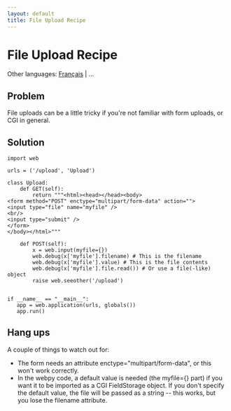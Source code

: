 ```yaml
---
layout: default
title: File Upload Recipe
---
```


# File Upload Recipe

Other languages: [Français](/../cookbook/fileupload.fr) | ...

## Problem

File uploads can be a little tricky if you're not familiar with form uploads, or CGI in general.

## Solution

    import web

    urls = ('/upload', 'Upload')

    class Upload:
        def GET(self):
            return """<html><head></head><body>
    <form method="POST" enctype="multipart/form-data" action="">
    <input type="file" name="myfile" />
    <br/>
    <input type="submit" />
    </form>
    </body></html>"""

        def POST(self):
            x = web.input(myfile={})
            web.debug(x['myfile'].filename) # This is the filename
            web.debug(x['myfile'].value) # This is the file contents
            web.debug(x['myfile'].file.read()) # Or use a file(-like) object
            raise web.seeother('/upload')


    if __name__ == "__main__":
       app = web.application(urls, globals())
       app.run()

## Hang ups

A couple of things to watch out for:

* The form needs an attribute enctype="multipart/form-data", or this won't work correctly.
* In the webpy code, a default value is needed (the myfile={} part) if you want it to be imported as a CGI FieldStorage object.  If you don't specify the default value, the file will be passed as a string -- this works, but you lose the filename attribute.

